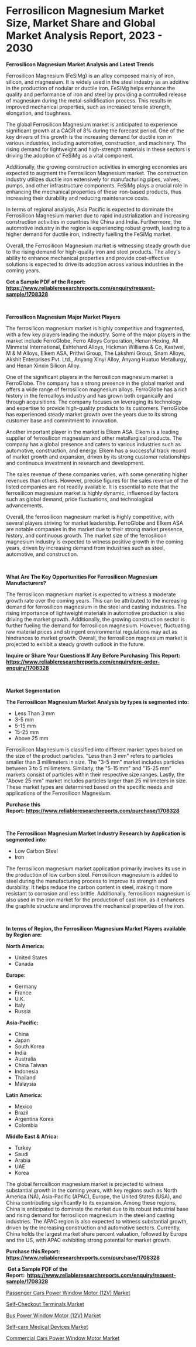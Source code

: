 <p><h1>Ferrosilicon Magnesium Market Size, Market Share and Global Market Analysis Report, 2023 - 2030</h1></p><p><strong>Ferrosilicon Magnesium Market Analysis and Latest Trends</strong></p>
<p><p>Ferrosilicon Magnesium (FeSiMg) is an alloy composed mainly of iron, silicon, and magnesium. It is widely used in the steel industry as an additive in the production of nodular or ductile iron. FeSiMg helps enhance the quality and performance of iron and steel by providing a controlled release of magnesium during the metal-solidification process. This results in improved mechanical properties, such as increased tensile strength, elongation, and toughness.</p><p>The global Ferrosilicon Magnesium market is anticipated to experience significant growth at a CAGR of 8% during the forecast period. One of the key drivers of this growth is the increasing demand for ductile iron in various industries, including automotive, construction, and machinery. The rising demand for lightweight and high-strength materials in these sectors is driving the adoption of FeSiMg as a vital component.</p><p>Additionally, the growing construction activities in emerging economies are expected to augment the Ferrosilicon Magnesium market. The construction industry utilizes ductile iron extensively for manufacturing pipes, valves, pumps, and other infrastructure components. FeSiMg plays a crucial role in enhancing the mechanical properties of these iron-based products, thus increasing their durability and reducing maintenance costs.</p><p>In terms of regional analysis, Asia Pacific is expected to dominate the Ferrosilicon Magnesium market due to rapid industrialization and increasing construction activities in countries like China and India. Furthermore, the automotive industry in the region is experiencing robust growth, leading to a higher demand for ductile iron, indirectly fuelling the FeSiMg market.</p><p>Overall, the Ferrosilicon Magnesium market is witnessing steady growth due to the rising demand for high-quality iron and steel products. The alloy's ability to enhance mechanical properties and provide cost-effective solutions is expected to drive its adoption across various industries in the coming years.</p></p>
<p><strong>Get a Sample PDF of the Report:&nbsp; <a href="https://www.reliableresearchreports.com/enquiry/request-sample/1708328">https://www.reliableresearchreports.com/enquiry/request-sample/1708328</a></strong></p>
<p>&nbsp;</p>
<p><strong>Ferrosilicon Magnesium Major Market Players</strong></p>
<p><p>The ferrosilicon magnesium market is highly competitive and fragmented, with a few key players leading the industry. Some of the major players in the market include FerroGlobe, Ferro Alloys Corporation, Henan Hexing, All Minmetal International, Eshtehard Alloys, Hickman Williams & Co, Kastwel, M & M Alloys, Elkem ASA, Prithvi Group, The Lakshmi Group, Snam Alloys, Akshit Enterprises Pvt. Ltd., Anyang Xinyi Alloy, Anyang Huatuo Metallurgy, and Henan Xinxin Silicon Alloy.</p><p>One of the significant players in the ferrosilicon magnesium market is FerroGlobe. The company has a strong presence in the global market and offers a wide range of ferrosilicon magnesium alloys. FerroGlobe has a rich history in the ferroalloys industry and has grown both organically and through acquisitions. The company focuses on leveraging its technology and expertise to provide high-quality products to its customers. FerroGlobe has experienced steady market growth over the years due to its strong customer base and commitment to innovation.</p><p>Another important player in the market is Elkem ASA. Elkem is a leading supplier of ferrosilicon magnesium and other metallurgical products. The company has a global presence and caters to various industries such as automotive, construction, and energy. Elkem has a successful track record of market growth and expansion, driven by its strong customer relationships and continuous investment in research and development.</p><p>The sales revenue of these companies varies, with some generating higher revenues than others. However, precise figures for the sales revenue of the listed companies are not readily available. It is essential to note that the ferrosilicon magnesium market is highly dynamic, influenced by factors such as global demand, price fluctuations, and technological advancements.</p><p>Overall, the ferrosilicon magnesium market is highly competitive, with several players striving for market leadership. FerroGlobe and Elkem ASA are notable companies in the market due to their strong market presence, history, and continuous growth. The market size of the ferrosilicon magnesium industry is expected to witness positive growth in the coming years, driven by increasing demand from industries such as steel, automotive, and construction.</p></p>
<p>&nbsp;</p>
<p><strong>What Are The Key Opportunities For Ferrosilicon Magnesium Manufacturers?</strong></p>
<p><p>The ferrosilicon magnesium market is expected to witness a moderate growth rate over the coming years. This can be attributed to the increasing demand for ferrosilicon magnesium in the steel and casting industries. The rising importance of lightweight materials in automotive production is also driving the market growth. Additionally, the growing construction sector is further fueling the demand for ferrosilicon magnesium. However, fluctuating raw material prices and stringent environmental regulations may act as hindrances to market growth. Overall, the ferrosilicon magnesium market is projected to exhibit a steady growth outlook in the future.</p></p>
<p><strong>Inquire or Share Your Questions If Any Before Purchasing This Report: <a href="https://www.reliableresearchreports.com/enquiry/pre-order-enquiry/1708328">https://www.reliableresearchreports.com/enquiry/pre-order-enquiry/1708328</a></strong></p>
<p>&nbsp;</p>
<p><strong>Market Segmentation</strong></p>
<p><strong>The Ferrosilicon Magnesium Market Analysis by types is segmented into:</strong></p>
<p><ul><li>Less Than 3 mm</li><li>3-5 mm</li><li>5-15 mm</li><li>15-25 mm</li><li>Above 25 mm</li></ul></p>
<p><p>Ferrosilicon Magnesium is classified into different market types based on the size of the product particles. "Less than 3 mm" refers to particles smaller than 3 millimeters in size. The "3-5 mm" market includes particles between 3 to 5 millimeters. Similarly, the "5-15 mm" and "15-25 mm" markets consist of particles within their respective size ranges. Lastly, the "Above 25 mm" market includes particles larger than 25 millimeters in size. These market types are determined based on the specific needs and applications of the Ferrosilicon Magnesium.</p></p>
<p><strong>Purchase this Report:&nbsp;<a href="https://www.reliableresearchreports.com/purchase/1708328">https://www.reliableresearchreports.com/purchase/1708328</a></strong></p>
<p>&nbsp;</p>
<p><strong>The Ferrosilicon Magnesium Market Industry Research by Application is segmented into:</strong></p>
<p><ul><li>Low Carbon Steel</li><li>Iron</li></ul></p>
<p><p>The ferrosilicon magnesium market application primarily involves its use in the production of low carbon steel. Ferrosilicon magnesium is added to steel during the manufacturing process to improve its strength and durability. It helps reduce the carbon content in steel, making it more resistant to corrosion and less brittle. Additionally, ferrosilicon magnesium is also used in the iron market for the production of cast iron, as it enhances the graphite structure and improves the mechanical properties of the iron.</p></p>
<p>&nbsp;</p>
<p><strong>In terms of Region, the Ferrosilicon Magnesium Market Players available by Region are:</strong></p>
<p>
    <p> <strong> North America: </strong>
        <ul>
            <li>United States</li>
            <li>Canada</li>
        </ul>
        </p> 
    <p> <strong> Europe: </strong>
        <ul>
            <li>Germany</li>
            <li>France</li>
            <li>U.K.</li>
            <li>Italy</li>
            <li>Russia</li>
        </ul>
        </p> 
    <p> <strong> Asia-Pacific: </strong>
        <ul>
            <li>China</li>
            <li>Japan</li>
            <li>South Korea</li>
            <li>India</li>
            <li>Australia</li>
            <li>China Taiwan</li>
            <li>Indonesia</li>
            <li>Thailand</li>
            <li>Malaysia</li>
        </ul>
        </p> 
    <p> <strong> Latin America: </strong>
        <ul>
            <li>Mexico</li>
            <li>Brazil</li>
            <li>Argentina Korea</li>
            <li>Colombia</li>
        </ul>
        </p> 
    <p> <strong> Middle East & Africa: </strong>
        <ul>
            <li>Turkey</li>
            <li>Saudi</li>
            <li>Arabia</li>
            <li>UAE</li>
            <li>Korea</li>
        </ul>
    </p>
    </p>
<p><p>The global ferrosilicon magnesium market is projected to witness substantial growth in the coming years, with key regions such as North America (NA), Asia-Pacific (APAC), Europe, the United States (USA), and China contributing significantly to its expansion. Among these regions, China is anticipated to dominate the market due to its robust industrial base and rising demand for ferrosilicon magnesium in the steel and casting industries. The APAC region is also expected to witness substantial growth, driven by the increasing construction and automotive sectors. Currently, China holds the largest market share percent valuation, followed by Europe and the US, with APAC exhibiting strong potential for market growth.</p></p>
<p><strong>Purchase this Report: <a href="https://www.reliableresearchreports.com/purchase/1708328">https://www.reliableresearchreports.com/purchase/1708328</a></strong></p>
<p>&nbsp;<strong>Get a Sample PDF of the Report:&nbsp;&nbsp;<a href="https://www.reliableresearchreports.com/enquiry/request-sample/1708328">https://www.reliableresearchreports.com/enquiry/request-sample/1708328</a></strong></p>
<p><strong></strong></p>
<p><p><a href="https://www.linkedin.com/pulse/passenger-cars-power-window-motor-12v-market-challenges/">Passenger Cars Power Window Motor (12V) Market</a></p><p><a href="https://medium.com/@emiliomartelli542/self-checkout-terminals-market-analysis-and-sze-forecasted-for-period-from-2023-to-2030-c108082e3566">Self-Checkout Terminals Market</a></p><p><a href="https://www.linkedin.com/pulse/bus-power-window-motor-12v-market-size-share-global-analysis/">Bus Power Window Motor (12V) Market</a></p><p><a href="https://medium.com/@landis15236/self-care-medical-devices-market-insights-into-market-cagr-market-trends-and-growth-strategies-f7207651de97">Self-care Medical Devices Market</a></p><p><a href="https://www.linkedin.com/pulse/commercial-cars-power-window-motor-market-share-amp-new-trends/">Commercial Cars Power Window Motor Market</a></p></p>
